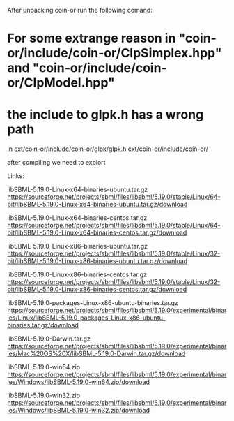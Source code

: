 After unpacking coin-or run the following comand:

# For some extrange reason in "coin-or/include/coin-or/ClpSimplex.hpp" and "coin-or/include/coin-or/ClpModel.hpp"
# the include to glpk.h has a wrong path

ln ext/coin-or/include/coin-or/glpk/glpk.h ext/coin-or/include/coin-or/

after compiling we need to explort 


Links:


libSBML-5.19.0-Linux-x64-binaries-ubuntu.tar.gz
https://sourceforge.net/projects/sbml/files/libsbml/5.19.0/stable/Linux/64-bit/libSBML-5.19.0-Linux-x64-binaries-ubuntu.tar.gz/download

libSBML-5.19.0-Linux-x64-binaries-centos.tar.gz
https://sourceforge.net/projects/sbml/files/libsbml/5.19.0/stable/Linux/64-bit/libSBML-5.19.0-Linux-x64-binaries-centos.tar.gz/download

libSBML-5.19.0-Linux-x86-binaries-ubuntu.tar.gz
https://sourceforge.net/projects/sbml/files/libsbml/5.19.0/stable/Linux/32-bit/libSBML-5.19.0-Linux-x86-binaries-ubuntu.tar.gz/download

libSBML-5.19.0-Linux-x86-binaries-centos.tar.gz
https://sourceforge.net/projects/sbml/files/libsbml/5.19.0/stable/Linux/32-bit/libSBML-5.19.0-Linux-x86-binaries-centos.tar.gz/download


libSBML-5.19.0-packages-Linux-x86-ubuntu-binaries.tar.gz
https://sourceforge.net/projects/sbml/files/libsbml/5.19.0/experimental/binaries/Linux/libSBML-5.19.0-packages-Linux-x86-ubuntu-binaries.tar.gz/download


libSBML-5.19.0-Darwin.tar.gz
https://sourceforge.net/projects/sbml/files/libsbml/5.19.0/experimental/binaries/Mac%20OS%20X/libSBML-5.19.0-Darwin.tar.gz/download

libSBML-5.19.0-win64.zip
https://sourceforge.net/projects/sbml/files/libsbml/5.19.0/experimental/binaries/Windows/libSBML-5.19.0-win64.zip/download

libSBML-5.19.0-win32.zip
https://sourceforge.net/projects/sbml/files/libsbml/5.19.0/experimental/binaries/Windows/libSBML-5.19.0-win32.zip/download
